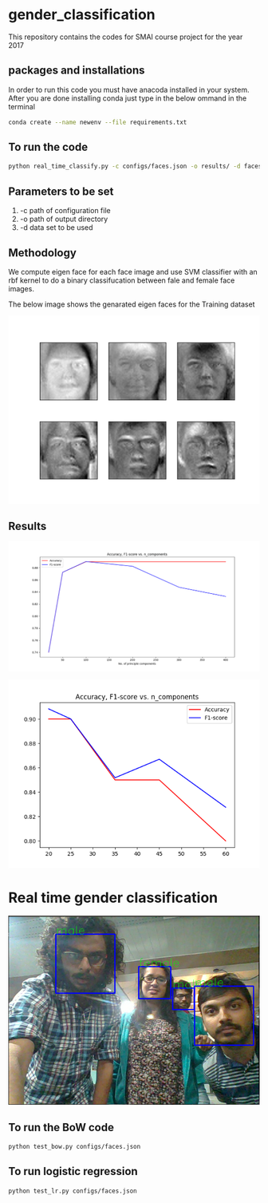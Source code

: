 # gender_classification
This repository contains the codes for SMAI course project for the year 2017

## packages and installations
In order to run this code you must have anacoda installed in your system.
After you are done installing conda just type in the below ommand in the terminal
```bash
conda create --name newenv --file requirements.txt
```

## To run the code 

```bash
python real_time_classify.py -c configs/faces.json -o results/ -d facescrup 
```

## Parameters to be set
1. -c path of configuration file
2. -o path of output directory
3. -d data set to be used

## Methodology
We compute eigen face for each face image and use SVM classifier with an rbf kernel to do a binary 
classifucation between fale and female face images.

The below image shows the genarated eigen faces for the Training dataset

![Eigenfaces](Images/eigen.png)

## Results

![Results](Images/facescrub_stats.png)

![Acuracy, F1 vs. n_comp](Images/stats.png)

# Real time gender classification


![Results](Images/AS.png)
## To run the BoW code 

``` bash
python test_bow.py configs/faces.json
```
 ## To run logistic regression

 ```bash
 python test_lr.py configs/faces.json
 ```

 
